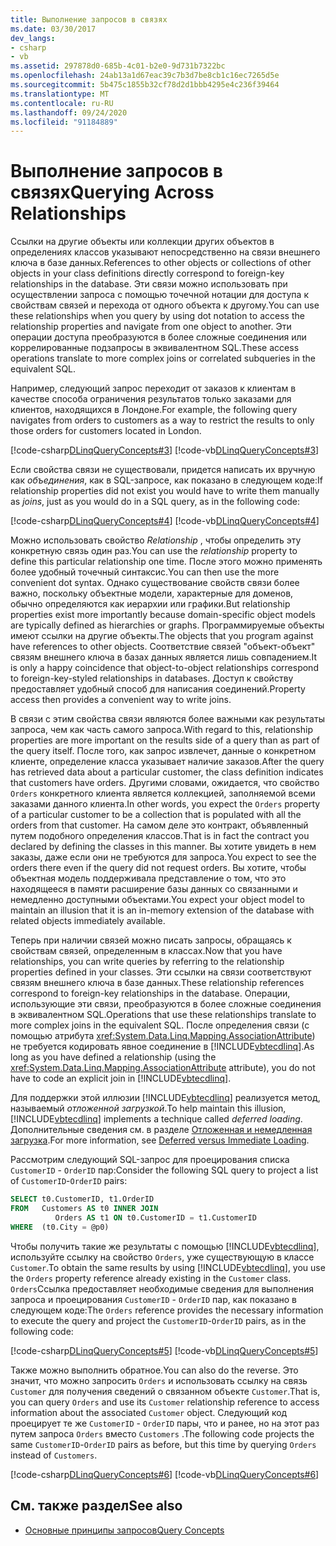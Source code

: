 ```yaml
---
title: Выполнение запросов в связях
ms.date: 03/30/2017
dev_langs:
- csharp
- vb
ms.assetid: 297878d0-685b-4c01-b2e0-9d731b7322bc
ms.openlocfilehash: 24ab13a1d67eac39c7b3d7be8cb1c16ec7265d5e
ms.sourcegitcommit: 5b475c1855b32cf78d2d1bbb4295e4c236f39464
ms.translationtype: MT
ms.contentlocale: ru-RU
ms.lasthandoff: 09/24/2020
ms.locfileid: "91184889"
---
```

# <a name="querying-across-relationships"></a><span data-ttu-id="f3000-102">Выполнение запросов в связях</span><span class="sxs-lookup"><span data-stu-id="f3000-102">Querying Across Relationships</span></span>

<span data-ttu-id="f3000-103">Ссылки на другие объекты или коллекции других объектов в определениях классов указывают непосредственно на связи внешнего ключа в базе данных.</span><span class="sxs-lookup"><span data-stu-id="f3000-103">References to other objects or collections of other objects in your class definitions directly correspond to foreign-key relationships in the database.</span></span> <span data-ttu-id="f3000-104">Эти связи можно использовать при осуществлении запроса с помощью точечной нотации для доступа к свойствам связей и перехода от одного объекта к другому.</span><span class="sxs-lookup"><span data-stu-id="f3000-104">You can use these relationships when you query by using dot notation to access the relationship properties and navigate from one object to another.</span></span> <span data-ttu-id="f3000-105">Эти операции доступа преобразуются в более сложные соединения или коррелированные подзапросы в эквивалентном SQL.</span><span class="sxs-lookup"><span data-stu-id="f3000-105">These access operations translate to more complex joins or correlated subqueries in the equivalent SQL.</span></span>  
  
 <span data-ttu-id="f3000-106">Например, следующий запрос переходит от заказов к клиентам в качестве способа ограничения результатов только заказами для клиентов, находящихся в Лондоне.</span><span class="sxs-lookup"><span data-stu-id="f3000-106">For example, the following query navigates from orders to customers as a way to restrict the results to only those orders for customers located in London.</span></span>  
  
 [!code-csharp[DLinqQueryConcepts#3](../../../../../../samples/snippets/csharp/VS_Snippets_Data/DLinqQueryConcepts/cs/Program.cs#3)]
 [!code-vb[DLinqQueryConcepts#3](../../../../../../samples/snippets/visualbasic/VS_Snippets_Data/DLinqQueryConcepts/vb/Module1.vb#3)]  
  
 <span data-ttu-id="f3000-107">Если свойства связи не существовали, придется написать их вручную как *объединения*, как в SQL-запросе, как показано в следующем коде:</span><span class="sxs-lookup"><span data-stu-id="f3000-107">If relationship properties did not exist you would have to write them manually as *joins*, just as you would do in a SQL query, as in the following code:</span></span>  
  
 [!code-csharp[DLinqQueryConcepts#4](../../../../../../samples/snippets/csharp/VS_Snippets_Data/DLinqQueryConcepts/cs/Program.cs#4)]
 [!code-vb[DLinqQueryConcepts#4](../../../../../../samples/snippets/visualbasic/VS_Snippets_Data/DLinqQueryConcepts/vb/Module1.vb#4)]  
  
 <span data-ttu-id="f3000-108">Можно использовать свойство *Relationship* , чтобы определить эту конкретную связь один раз.</span><span class="sxs-lookup"><span data-stu-id="f3000-108">You can use the *relationship* property to define this particular relationship one time.</span></span> <span data-ttu-id="f3000-109">После этого можно применять более удобный точечный синтаксис.</span><span class="sxs-lookup"><span data-stu-id="f3000-109">You can then use the more convenient dot syntax.</span></span> <span data-ttu-id="f3000-110">Однако существование свойств связи более важно, поскольку объектные модели, характерные для доменов, обычно определяются как иерархии или графики.</span><span class="sxs-lookup"><span data-stu-id="f3000-110">But relationship properties exist more importantly because domain-specific object models are typically defined as hierarchies or graphs.</span></span> <span data-ttu-id="f3000-111">Программируемые объекты имеют ссылки на другие объекты.</span><span class="sxs-lookup"><span data-stu-id="f3000-111">The objects that you program against have references to other objects.</span></span> <span data-ttu-id="f3000-112">Соответствие связей "объект-объект" связям внешнего ключа в базах данных является лишь совпадением.</span><span class="sxs-lookup"><span data-stu-id="f3000-112">It is only a happy coincidence that object-to-object relationships correspond to foreign-key-styled relationships in databases.</span></span> <span data-ttu-id="f3000-113">Доступ к свойству предоставляет удобный способ для написания соединений.</span><span class="sxs-lookup"><span data-stu-id="f3000-113">Property access then provides a convenient way to write joins.</span></span>  
  
 <span data-ttu-id="f3000-114">В связи с этим свойства связи являются более важными как результаты запроса, чем как часть самого запроса.</span><span class="sxs-lookup"><span data-stu-id="f3000-114">With regard to this, relationship properties are more important on the results side of a query than as part of the query itself.</span></span> <span data-ttu-id="f3000-115">После того, как запрос извлечет, данные о конкретном клиенте, определение класса указывает наличие заказов.</span><span class="sxs-lookup"><span data-stu-id="f3000-115">After the query has retrieved data about a particular customer, the class definition indicates that customers have orders.</span></span> <span data-ttu-id="f3000-116">Другими словами, ожидается, что свойство `Orders` конкретного клиента является коллекцией, заполняемой всеми заказами данного клиента.</span><span class="sxs-lookup"><span data-stu-id="f3000-116">In other words, you expect the `Orders` property of a particular customer to be a collection that is populated with all the orders from that customer.</span></span> <span data-ttu-id="f3000-117">На самом деле это контракт, объявленный путем подобного определения классов.</span><span class="sxs-lookup"><span data-stu-id="f3000-117">That is in fact the contract you declared by defining the classes in this manner.</span></span> <span data-ttu-id="f3000-118">Вы хотите увидеть в нем заказы, даже если они не требуются для запроса.</span><span class="sxs-lookup"><span data-stu-id="f3000-118">You expect to see the orders there even if the query did not request orders.</span></span> <span data-ttu-id="f3000-119">Вы хотите, чтобы объектная модель поддерживала представление о том, что это находящееся в памяти расширение базы данных со связанными и немедленно доступными объектами.</span><span class="sxs-lookup"><span data-stu-id="f3000-119">You expect your object model to maintain an illusion that it is an in-memory extension of the database with related objects immediately available.</span></span>  
  
 <span data-ttu-id="f3000-120">Теперь при наличии связей можно писать запросы, обращаясь к свойствам связей, определенным в классах.</span><span class="sxs-lookup"><span data-stu-id="f3000-120">Now that you have relationships, you can write queries by referring to the relationship properties defined in your classes.</span></span> <span data-ttu-id="f3000-121">Эти ссылки на связи соответствуют связям внешнего ключа в базе данных.</span><span class="sxs-lookup"><span data-stu-id="f3000-121">These relationship references correspond to foreign-key relationships in the database.</span></span> <span data-ttu-id="f3000-122">Операции, использующие эти связи, преобразуются в более сложные соединения в эквивалентном SQL.</span><span class="sxs-lookup"><span data-stu-id="f3000-122">Operations that use these relationships translate to more complex joins in the equivalent SQL.</span></span> <span data-ttu-id="f3000-123">После определения связи (с помощью атрибута <xref:System.Data.Linq.Mapping.AssociationAttribute>) не требуется кодировать явное соединение в [!INCLUDE[vbtecdlinq](../../../../../../includes/vbtecdlinq-md.md)].</span><span class="sxs-lookup"><span data-stu-id="f3000-123">As long as you have defined a relationship (using the <xref:System.Data.Linq.Mapping.AssociationAttribute> attribute), you do not have to code an explicit join in [!INCLUDE[vbtecdlinq](../../../../../../includes/vbtecdlinq-md.md)].</span></span>  
  
 <span data-ttu-id="f3000-124">Для поддержки этой иллюзии [!INCLUDE[vbtecdlinq](../../../../../../includes/vbtecdlinq-md.md)] реализуется метод, называемый *отложенной загрузкой*.</span><span class="sxs-lookup"><span data-stu-id="f3000-124">To help maintain this illusion, [!INCLUDE[vbtecdlinq](../../../../../../includes/vbtecdlinq-md.md)] implements a technique called *deferred loading*.</span></span> <span data-ttu-id="f3000-125">Дополнительные сведения см. в разделе [Отложенная и немедленная загрузка](deferred-versus-immediate-loading.md).</span><span class="sxs-lookup"><span data-stu-id="f3000-125">For more information, see [Deferred versus Immediate Loading](deferred-versus-immediate-loading.md).</span></span>  
  
 <span data-ttu-id="f3000-126">Рассмотрим следующий SQL-запрос для проецирования списка `CustomerID` - `OrderID` пар:</span><span class="sxs-lookup"><span data-stu-id="f3000-126">Consider the following SQL query to project a list of `CustomerID`-`OrderID` pairs:</span></span>  
  
```sql
SELECT t0.CustomerID, t1.OrderID  
FROM   Customers AS t0 INNER JOIN  
          Orders AS t1 ON t0.CustomerID = t1.CustomerID  
WHERE  (t0.City = @p0)  
```  
  
 <span data-ttu-id="f3000-127">Чтобы получить такие же результаты с помощью [!INCLUDE[vbtecdlinq](../../../../../../includes/vbtecdlinq-md.md)], используйте ссылку на свойство `Orders`, уже существующую в классе `Customer`.</span><span class="sxs-lookup"><span data-stu-id="f3000-127">To obtain the same results by using [!INCLUDE[vbtecdlinq](../../../../../../includes/vbtecdlinq-md.md)], you use the `Orders` property reference already existing in the `Customer` class.</span></span> <span data-ttu-id="f3000-128">`Orders`Ссылка предоставляет необходимые сведения для выполнения запроса и проецирования `CustomerID` - `OrderID` пар, как показано в следующем коде:</span><span class="sxs-lookup"><span data-stu-id="f3000-128">The `Orders` reference provides the necessary information to execute the query and project the `CustomerID`-`OrderID` pairs, as in the following code:</span></span>  
  
 [!code-csharp[DLinqQueryConcepts#5](../../../../../../samples/snippets/csharp/VS_Snippets_Data/DLinqQueryConcepts/cs/Program.cs#5)]
 [!code-vb[DLinqQueryConcepts#5](../../../../../../samples/snippets/visualbasic/VS_Snippets_Data/DLinqQueryConcepts/vb/Module1.vb#5)]  
  
 <span data-ttu-id="f3000-129">Также можно выполнить обратное.</span><span class="sxs-lookup"><span data-stu-id="f3000-129">You can also do the reverse.</span></span> <span data-ttu-id="f3000-130">Это значит, что можно запросить `Orders` и использовать ссылку на связь `Customer` для получения сведений о связанном объекте `Customer`.</span><span class="sxs-lookup"><span data-stu-id="f3000-130">That is, you can query `Orders` and use its `Customer` relationship reference to access information about the associated `Customer` object.</span></span> <span data-ttu-id="f3000-131">Следующий код проецирует те же `CustomerID` - `OrderID` пары, что и ранее, но на этот раз путем запроса `Orders` вместо `Customers` .</span><span class="sxs-lookup"><span data-stu-id="f3000-131">The following code projects the same `CustomerID`-`OrderID` pairs as before, but this time by querying `Orders` instead of `Customers`.</span></span>  
  
 [!code-csharp[DLinqQueryConcepts#6](../../../../../../samples/snippets/csharp/VS_Snippets_Data/DLinqQueryConcepts/cs/Program.cs#6)]
 [!code-vb[DLinqQueryConcepts#6](../../../../../../samples/snippets/visualbasic/VS_Snippets_Data/DLinqQueryConcepts/vb/Module1.vb#6)]  
  
## <a name="see-also"></a><span data-ttu-id="f3000-132">См. также раздел</span><span class="sxs-lookup"><span data-stu-id="f3000-132">See also</span></span>

- [<span data-ttu-id="f3000-133">Основные принципы запросов</span><span class="sxs-lookup"><span data-stu-id="f3000-133">Query Concepts</span></span>](query-concepts.md)
